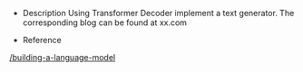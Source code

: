 - Description
Using Transformer Decoder implement a text generator. 
The corresponding blog can be found at xx.com

- Reference

[/building-a-language-model](https://wingedsheep.com/building-a-language-model/)
